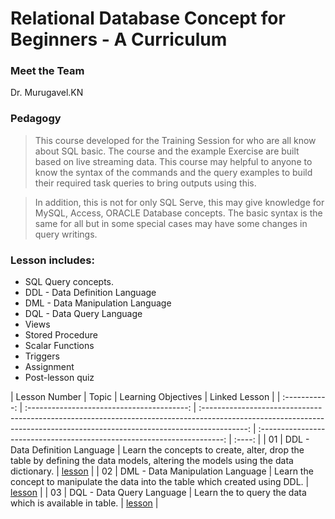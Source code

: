 # Relational Database Concept for Beginners - A Curriculum


### Meet the Team

Dr. Murugavel.KN


### Pedagogy

>This course developed for the Training Session for who are all know about SQL basic. The course and the example Exercise are built based on live streaming data. This course may helpful to anyone to know the syntax of the commands and the query examples to build their required task queries to bring outputs using this.

>In addition, this is not for only SQL Serve, this may give knowledge for MySQL, Access, ORACLE Database concepts. The basic syntax is the same for all but in some special cases may have some changes in query writings.


### Lesson includes:

- SQL Query concepts.
- DDL - Data Definition Language
- DML - Data Manipulation Language
- DQL - Data Query Language
- Views
- Stored Procedure
- Scalar Functions
- Triggers
- Assignment
- Post-lesson quiz


| Lesson Number | Topic | Learning Objectives | Linked Lesson |
| :-----------: | :----------------------------------------: | :-----------------------------------------------------------------------------------------------------------------------------------------------------------------------: | :---------------------------------------------------------------------: | :----: |
| 01 | DDL - Data Definition Language | Learn the concepts to create, alter, drop the table by defining the data models, altering the models using the data dictionary. | [lesson](1-Introduction/01-defining-data-science/README.md) |
| 02 | DML - Data Manipulation Language | Learn the concept to manipulate the data into the table which created using DDL. | [lesson](1-Introduction/02-ethics/README.md) |
| 03 | DQL - Data Query Language | Learn the to query the data which is available in table. | [lesson](1-Introduction/02-ethics/README.md) |
